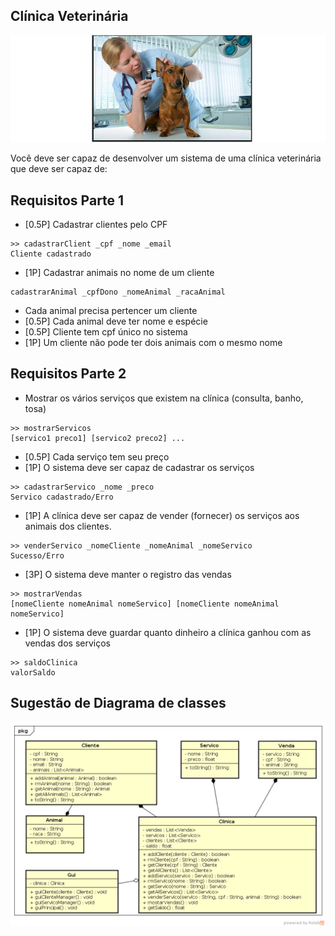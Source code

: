 ## Clínica Veterinária
![](foto.jpg)

Você deve ser capaz de desenvolver um sistema de uma clínica veterinária que deve ser capaz de:

## Requisitos Parte 1

* [0.5P] Cadastrar clientes pelo CPF
```
>> cadastrarClient _cpf _nome _email
Cliente cadastrado
```
* [1P] Cadastrar animais no nome de um cliente
```
cadastrarAnimal _cpfDono _nomeAnimal _racaAnimal
```
* Cada animal precisa pertencer um cliente
* [0.5P] Cada animal deve ter nome e espécie
* [0.5P] Cliente tem cpf único no sistema
* [1P] Um cliente não pode ter dois animais com o mesmo nome

## Requisitos Parte 2

* Mostrar os vários serviços que existem na clínica (consulta, banho, tosa)
```
>> mostrarServicos
[servico1 preco1] [servico2 preco2] ...
```
* [0.5P] Cada serviço tem seu preço
* [1P] O sistema deve ser capaz de cadastrar os serviços
```
>> cadastrarServico _nome _preco
Servico cadastrado/Erro
```
* [1P] A clínica deve ser capaz de vender (fornecer) os serviços aos animais dos clientes.
```
>> venderServico _nomeCliente _nomeAnimal _nomeServico
Sucesso/Erro
```
* [3P] O sistema deve manter o registro das vendas
```
>> mostrarVendas
[nomeCliente nomeAnimal nomeServico] [nomeCliente nomeAnimal nomeServico]
```
* [1P] O sistema deve guardar quanto dinheiro a clínica ganhou com as vendas dos serviços
```
>> saldoClinica
valorSaldo
```

## Sugestão de Diagrama de classes

![](uml.png)
